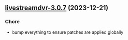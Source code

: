

## [livestreamdvr-3.0.7](https://github.com/truecharts/charts/compare/livestreamdvr-3.0.6...livestreamdvr-3.0.7) (2023-12-21)

### Chore

- bump everything to ensure patches are applied globally
  
  